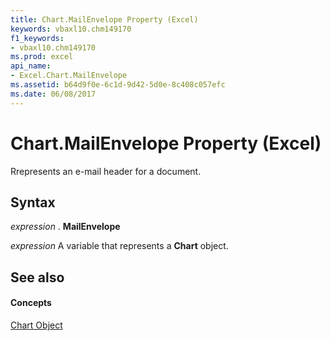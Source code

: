 ```yaml
---
title: Chart.MailEnvelope Property (Excel)
keywords: vbaxl10.chm149170
f1_keywords:
- vbaxl10.chm149170
ms.prod: excel
api_name:
- Excel.Chart.MailEnvelope
ms.assetid: b64d9f0e-6c1d-9d42-5d0e-8c408c057efc
ms.date: 06/08/2017
---
```



# Chart.MailEnvelope Property (Excel)

Rrepresents an e-mail header for a document.


## Syntax

 _expression_ . **MailEnvelope**

 _expression_ A variable that represents a **Chart** object.


## See also


#### Concepts


[Chart Object](Excel.Chart(object).md)

